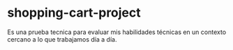 # shopping-cart-project
Es una prueba tecnica para evaluar mis habilidades técnicas en un contexto cercano a lo que trabajamos día a día.
